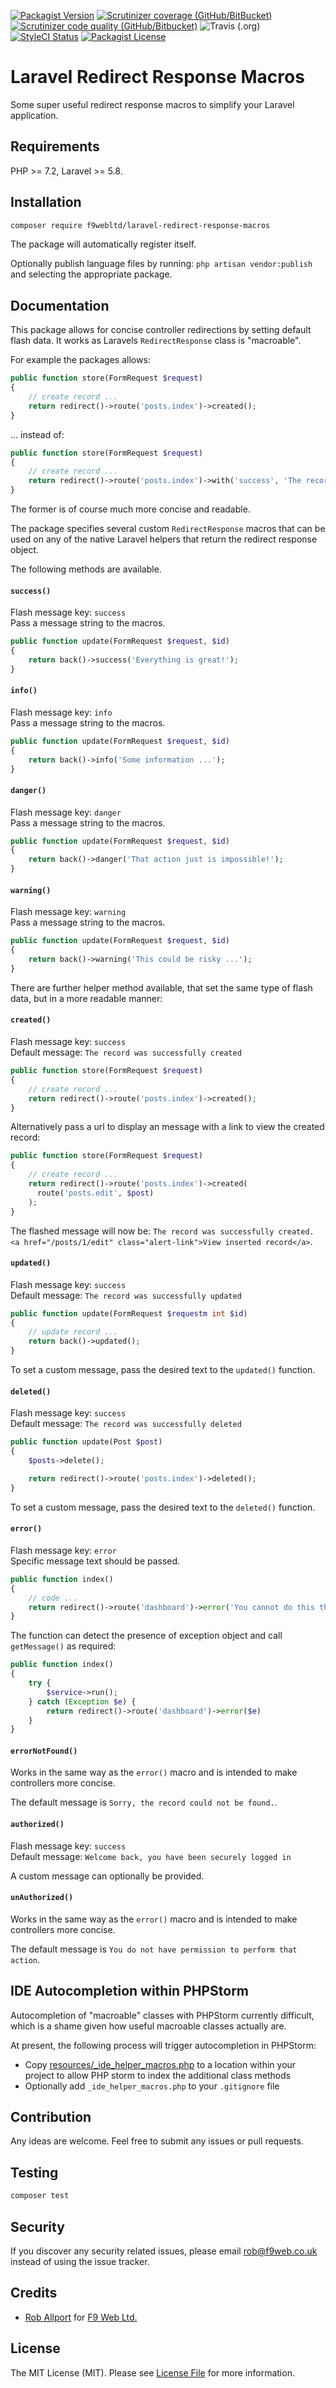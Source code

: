 [![Packagist Version](https://img.shields.io/packagist/v/f9webltd/laravel-redirect-response-macros?style=flat-square)](https://packagist.org/packages/f9webltd/laravel-redirect-response-macros)
[![Scrutinizer coverage (GitHub/BitBucket)](https://img.shields.io/scrutinizer/coverage/g/f9webltd/laravel-redirect-response-macros/master?style=flat-square)](https://scrutinizer-ci.com/g/f9webltd/laravel-redirect-response-macros/?branch=master)
[![Scrutinizer code quality (GitHub/Bitbucket)](https://img.shields.io/scrutinizer/quality/g/f9webltd/laravel-redirect-response-macros?style=flat-square)](https://scrutinizer-ci.com/g/f9webltd/laravel-redirect-response-macros/?branch=master)
![Travis (.org)](https://travis-ci.com/f9webltd/laravel-redirect-response-macros.svg?branch=master&status=passed)
[![StyleCI Status](https://github.styleci.io/repos/278581318/shield)](https://github.styleci.io/repos/278581318)
[![Packagist License](https://img.shields.io/packagist/l/f9webltd/laravel-redirect-response-macros?style=flat-square)](https://packagist.org/packages/f9webltd/laravel-redirect-response-macros)

# Laravel Redirect Response Macros

Some super useful redirect response macros to simplify your Laravel application.

## Requirements

PHP >= 7.2, Laravel >= 5.8.

## Installation

``` bash
composer require f9webltd/laravel-redirect-response-macros
```

The package will automatically register itself.

Optionally publish language files by running: `php artisan vendor:publish` and selecting the appropriate package.

## Documentation

This package allows for concise controller redirections by setting default flash data. It works as Laravels `RedirectResponse` class is "macroable".

For example the packages allows:

``` php
public function store(FormRequest $request)
{
    // create record ...
    return redirect()->route('posts.index')->created();
}
```

... instead of:

``` php
public function store(FormRequest $request)
{
    // create record ...
    return redirect()->route('posts.index')->with('success', 'The record was successfully created');
}
```

The former is of course much more concise and readable.

The package specifies several custom `RedirectResponse` macros that can be used on any of the native Laravel helpers that return the redirect response object.

The following methods are available.

#### `success()`

Flash message key: `success`  
Pass a message string to the macros.

``` php
public function update(FormRequest $request, $id)
{
    return back()->success('Everything is great!');
}
```

#### `info()`

Flash message key: `info`  
Pass a message string to the macros.

``` php
public function update(FormRequest $request, $id)
{
    return back()->info('Some information ...');
}
```

#### `danger()`

Flash message key: `danger`  
Pass a message string to the macros.

``` php
public function update(FormRequest $request, $id)
{
    return back()->danger('That action just is impossible!');
}
```

#### `warning()`

Flash message key: `warning`  
Pass a message string to the macros.

``` php
public function update(FormRequest $request, $id)
{
    return back()->warning('This could be risky ...');
}
```

There are further helper method available, that set the same type of flash data, but in a more readable manner:

#### `created()`

Flash message key: `success`  
Default message: `The record was successfully created`

``` php
public function store(FormRequest $request)
{
    // create record ...
    return redirect()->route('posts.index')->created();
}
```

Alternatively pass a url to display an message with a link to view the created record:

``` php
public function store(FormRequest $request)
{
    // create record ...
    return redirect()->route('posts.index')->created(
      route('posts.edit', $post)
    );
}
```

The flashed message will now be: `The record was successfully created. <a href="/posts/1/edit" class="alert-link">View inserted record</a>`.

#### `updated()`

Flash message key: `success`  
Default message: `The record was successfully updated`

``` php
public function update(FormRequest $requestm int $id)
{
    // update record ...
    return back()->updated();
}
```

To set a custom message, pass the desired text to the `updated()` function.

#### `deleted()`

Flash message key: `success`  
Default message: `The record was successfully deleted`

``` php
public function update(Post $post)
{
    $posts->delete();

    return redirect()->route('posts.index')->deleted();
}
```

To set a custom message, pass the desired text to the `deleted()` function.

#### `error()`

Flash message key: `error`  
Specific message text should be passed.

``` php
public function index()
{
    // code ...
    return redirect()->route('dashboard')->error('You cannot do this thing!');
}
```

The function can detect the presence of exception object and call `getMessage()` as required:

``` php
public function index()
{
    try {
        $service->run();
    } catch (Exception $e) {
        return redirect()->route('dashboard')->error($e)
    }
}
```

#### `errorNotFound()`

Works in the same way as the `error()` macro and is intended to make controllers more concise. 

The default message is `Sorry, the record could not be found.`.

#### `authorized()`

Flash message key: `success`  
Default message: `Welcome back, you have been securely logged in`

A custom message can optionally be provided.

#### `unAuthorized()`

Works in the same way as the `error()` macro and is intended to make controllers more concise. 

The default message is `You do not have permission to perform that action`.

## IDE Autocompletion within PHPStorm

Autocompletion of "macroable" classes with PHPStorm currently difficult, which is a shame given how useful macroable classes actually are.

At present, the following process will trigger autocompletion in PHPStorm:

- Copy [resources/_ide_helper_macros.php](resources/_ide_helper_macros.php) to a location within your project to allow PHP storm to index the additional class methods
- Optionally add `_ide_helper_macros.php` to your `.gitignore` file

## Contribution

Any ideas are welcome. Feel free to submit any issues or pull requests.

## Testing

``` bash
composer test
```

## Security

If you discover any security related issues, please email rob@f9web.co.uk instead of using the issue tracker.

## Credits

- [Rob Allport](https://github.com/ultrono) for [F9 Web Ltd.](https://www.f9web.co.uk)

## License

The MIT License (MIT). Please see [License File](LICENSE.md) for more information.

